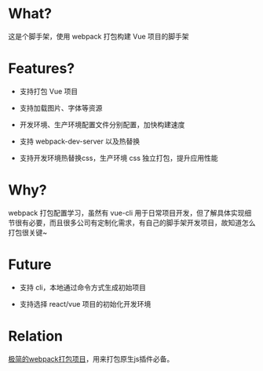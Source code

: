 # What?

这是个脚手架，使用 webpack 打包构建 Vue 项目的脚手架

# Features?

- 支持打包 Vue 项目

- 支持加载图片、字体等资源

- 开发环境、生产环境配置文件分别配置，加快构建速度

- 支持 webpack-dev-server 以及热替换

- 支持开发环境热替换css，生产环境 css 独立打包，提升应用性能

# Why?

webpack 打包配置学习，虽然有 vue-cli 用于日常项目开发，但了解具体实现细节很有必要，而且很多公司有定制化需求，有自己的脚手架开发项目，故知道怎么打包很关键~

# Future

- 支持 cli，本地通过命令方式生成初始项目

- 支持选择 react/vue 项目的初始化开发环境

# Relation
[极简的webpack打包项目](https://github.com/simplefeel/webpack-project-cli)，用来打包原生js插件必备。
